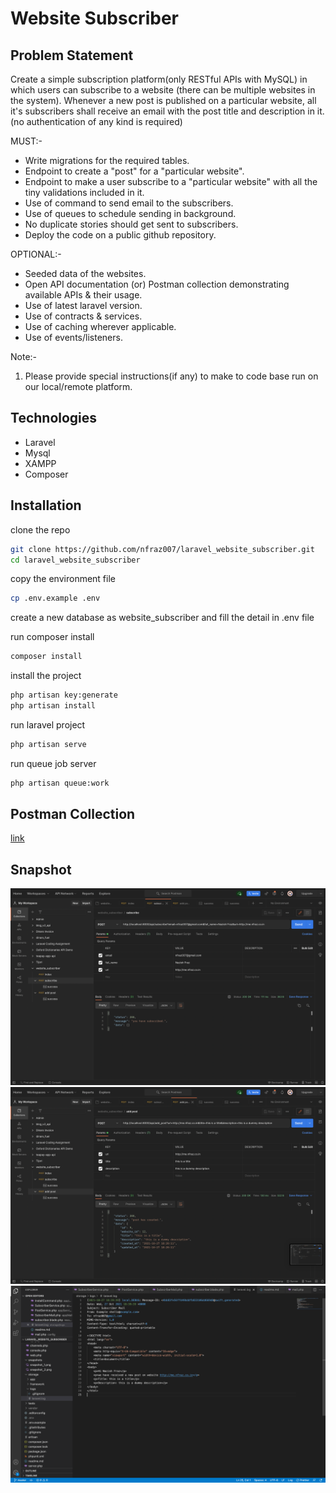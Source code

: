 # Website Subscriber

## Problem Statement
Create a simple subscription platform(only RESTful APIs with MySQL) in which users can subscribe to a website (there can be multiple websites in the system). Whenever a new post is published on a particular website, all it's subscribers shall receive an email with the post title and description in it. (no authentication of any kind is required)

MUST:-
- Write migrations for the required tables.
- Endpoint to create a "post" for a "particular website".
- Endpoint to make a user subscribe to a "particular website" with all the tiny validations included in it.
- Use of command to send email to the subscribers.
- Use of queues to schedule sending in background.
- No duplicate stories should get sent to subscribers.
- Deploy the code on a public github repository.

OPTIONAL:-
- Seeded data of the websites.
- Open API documentation (or) Postman collection demonstrating available APIs & their usage.
- Use of latest laravel version.
- Use of contracts & services.
- Use of caching wherever applicable.
- Use of events/listeners.

Note:- 
1. Please provide special instructions(if any) to make to code base run on our local/remote platform.

## Technologies
- Laravel
- Mysql
- XAMPP
- Composer

## Installation
clone the repo
```sh
git clone https://github.com/nfraz007/laravel_website_subscriber.git
cd laravel_website_subscriber
```

copy the environment file
```sh
cp .env.example .env
```

create a new database as website_subscriber and fill the detail in .env file

run composer install
```sh
composer install
```

install the project
```sh
php artisan key:generate
php artisan install
```

run laravel project
```sh
php artisan serve
```

run queue job server
```sh
php artisan queue:work
```

## Postman Collection
[link](postman/website_subscriber.postman_collection.json)

## Snapshot
![snapshot 1](snapshots/snapshot_1.png)
![snapshot 2](snapshots/snapshot_2.png)
![snapshot 3](snapshots/snapshot_3.png)